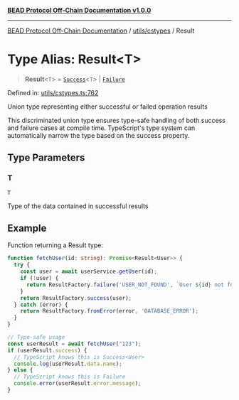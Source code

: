 [**BEAD Protocol Off-Chain Documentation v1.0.0**](../../../README.md)

***

[BEAD Protocol Off-Chain Documentation](../../../modules.md) / [utils/cstypes](../README.md) / Result

# Type Alias: Result\<T\>

> **Result**\<`T`\> = [`Success`](../interfaces/Success.md)\<`T`\> \| [`Failure`](../interfaces/Failure.md)

Defined in: [utils/cstypes.ts:762](https://github.com/cmorgado/Bead-Cardano/blob/24017eb600ede1b71f111ffff6b54d88eb612b06/Aiken/bead/off-chain/utils/cstypes.ts#L762)

Union type representing either successful or failed operation results

This discriminated union type ensures type-safe handling of both
success and failure cases at compile time. TypeScript's type system
can automatically narrow the type based on the success property.

## Type Parameters

### T

`T`

Type of the data contained in successful results

## Example

Function returning a Result type:
```typescript
function fetchUser(id: string): Promise<Result<User>> {
  try {
    const user = await userService.getUser(id);
    if (!user) {
      return ResultFactory.failure('USER_NOT_FOUND', `User ${id} not found`);
    }
    return ResultFactory.success(user);
  } catch (error) {
    return ResultFactory.fromError(error, 'DATABASE_ERROR');
  }
}

// Type-safe usage
const userResult = await fetchUser("123");
if (userResult.success) {
  // TypeScript knows this is Success<User>
  console.log(userResult.data.name);
} else {
  // TypeScript knows this is Failure
  console.error(userResult.error.message);
}
```
